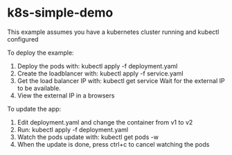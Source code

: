 # k8s-simple-demo

This example assumes you have a kubernetes cluster running and kubectl configured

To deploy the example:
  1. Deploy the pods with: kubectl apply -f deployment.yaml
  2. Create the loadblancer with: kubectl apply -f service.yaml
  3. Get the load balancer IP with: kubectl get service
    Wait for the external IP to be available.
  4. View the external IP in a browsers

To update the app:
  1. Edit deployment.yaml and change the container from v1 to v2
  2. Run: kubectl apply -f deployment.yaml
  3. Watch the pods update with: kubectl get pods -w
  4. When the update is done, press ctrl+c to cancel watching the pods

